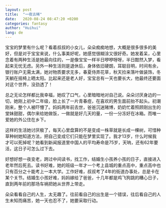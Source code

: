 ```yaml
---
layout: post
title:  "一夜古稀"
date:   2020-08-24 08:47:20 +0200
categories: fantasy
author: "Huihui"
lang: de
---
```

宝宝的梦里有什么呢？看着叔叔的小女儿，朵朵痴痴地想，大概是很多很多的美好，但是对于宝宝来说，什么事美好呢，她感觉很糊涂又很好奇。她发着呆，心里念着有两种生活是她最向往的，一是像宝宝一样半日咿咿呀呀，半日酣然入梦，看起来无忧无虑。另外一种生活则是退休后，身体依旧硬朗，耳聪目明，时间有余，银行账户无需太满，她对物质要求无多，春夏侍弄花草，秋天捡来落叶做装饰，冬天躺在摇椅上晒太阳。比起来还是老人好，宝宝总有一天也要长大，他最终还要面对这个世界，没劲透了！

总之无论怎样都比我幸福，她叹了口气，心里暗暗地对自己说。朵朵讨厌身边的一切，她刚上初中二年级，脸上长了一片青春痘，在喜欢的男生面前抬不起头。初潮刚来，整个人被吓懵了。妈妈两年前去世，爸爸沉迷赌博，奶奶忙着照顾刚出生的堂妹甜甜，偶尔来给她做饭，一做就是好几天的量，一份一分冻好在冰箱。而唯一爱她的外公住在乡下。

这样的生活她讨厌极了，每天心里盘算的不是变成一株草就是长成一棵树，可惜种草种树她知道方法，把自己变成它们只能在梦里实现了。我才13岁，什么时候我才可以死掉呢？她看到新闻报道里中国人的平均寿命是75岁，天呐，还有62年要活，这日子可怎么过下去。

好想好想一夜变老，跨过中间读书，找工作，结婚生小孩养小孩的日子，直接进入老年然后死去。读书好难，她的班级一年才一个考上县城的重点高中，重点高中也只有百分之十能考上一本大学。工作好难，叔叔考了4年的街道办事处，总是卡在某个关节。结婚生小孩好难，妈妈嫁给了爸爸，十几年都是鸡飞狗跳的糟心日子，直到两年前的那场车祸把她从世界上带走。

朵朵看看自己的人生，太无趣了。往前看自己的出生是一个错误，往后看自己的人生未知而痛苦，她一天也忍不了，她要采取行动。